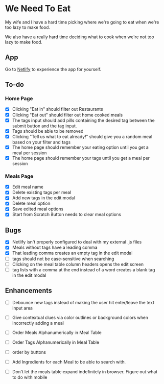 # We Need To Eat

My wife and I have a hard time picking where we're going to eat when we're too lazy to make food.

We also have a really hard time deciding what to cook when we're not too lazy to make food.

## App

Go to [Netlify](https://weneedtoeat.netlify.app) to experience the app for yourself.

## To-do

### Home Page

-  [x] Clicking "Eat in" should filter out Restaurants
-  [x] Clicking "Eat out" should filter out home cooked meals
-  [x] The tags input should add pills containing the desired tag between the submit button and the tag input.
-  [x] Tags should be able to be removed
-  [x] Clicking "Tell us what to eat already!" should give you a random meal based on your filter and tags
-  [x] The home page should remember your eating option until you get a meal per session
-  [x] The home page should remember your tags until you get a meal per session

### Meals Page

-  [x] Edit meal name
-  [x] Delete existing tags per meal
-  [x] Add new tags in the edit modal
-  [x] Delete meal option
-  [x] Save edited meal options
-  [x] Start from Scratch Button needs to clear meal options

## Bugs

-  [x] Netlify isn't properly configured to deal with my external .js files
-  [x] Meals without tags have a leading comma
-  [x] That leading comma creates an empty tag in the edit modal
-  [ ] tags should not be case-sensitive when searching
-  [ ] Clicking on the meal table column headers opens the edit screen
-  [ ] tag lists with a comma at the end instead of a word creates a blank tag in the edit modal

## Enhancements

-  [ ] Debounce new tags instead of making the user hit enter/leave the text input area
-  [ ] Give contextual clues via color outlines or background colors when incorrectly adding a meal
-  [ ] Order Meals Alphanumerically in Meal Table
-  [ ] Order Tags Alphanumerically in Meal Table
-  [ ] order by buttons
-  [ ] Add Ingredients for each Meal to be able to search with.
-  [ ] Don't let the meals table expand indefinitely in browser. Figure out what to do with mobile


